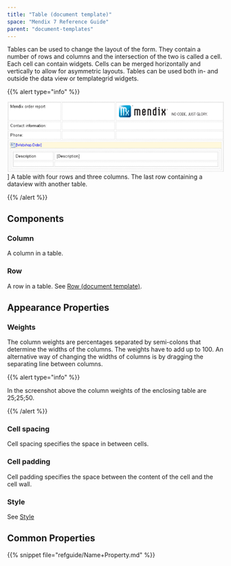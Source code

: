 ```yaml
---
title: "Table (document template)"
space: "Mendix 7 Reference Guide"
parent: "document-templates"
---
```



Tables can be used to change the layout of the form. They contain a number of rows and columns and the intersection of the two is called a cell. Each cell can contain widgets. Cells can be merged horizontally and vertically to allow for asymmetric layouts.
Tables can be used both in- and outside the data view or templategrid widgets.

{{% alert type="info" %}}

![](attachments/819203/918134.png)]
A table with four rows and three columns. The last row containing a dataview with another table.

{{% /alert %}}

## Components

### Column

A column in a table.

### Row

A row in a table. See [Row (document template)](row-document-template).

## Appearance Properties

### Weights

The column weights are percentages separated by semi-colons that determine the widths of the columns. The weights have to add up to 100\. An alternative way of changing the widths of columns is by dragging the separating line between columns.

{{% alert type="info" %}}

In the screenshot above the column weights of the enclosing table are 25;25;50.

{{% /alert %}}

### Cell spacing

Cell spacing specifies the space in between cells.

### Cell padding

Cell padding specifies the space between the content of the cell and the cell wall.

### Style

See [Style](style)

## Common Properties

{{% snippet file="refguide/Name+Property.md" %}}
